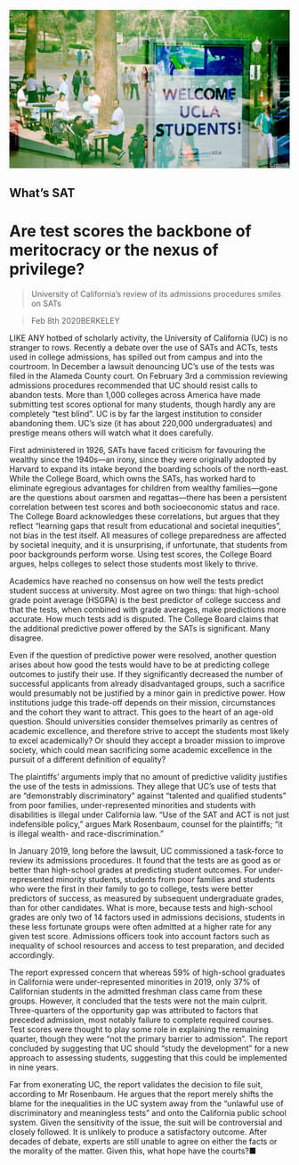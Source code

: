 ![](./images/20200208_USP005_0.jpg)

## What’s SAT

# Are test scores the backbone of meritocracy or the nexus of privilege?

> University of California’s review of its admissions procedures smiles on SATs

> Feb 8th 2020BERKELEY

LIKE ANY hotbed of scholarly activity, the University of California (UC) is no stranger to rows. Recently a debate over the use of SATs and ACTs, tests used in college admissions, has spilled out from campus and into the courtroom. In December a lawsuit denouncing UC’s use of the tests was filed in the Alameda County court. On February 3rd a commission reviewing admissions procedures recommended that UC should resist calls to abandon tests. More than 1,000 colleges across America have made submitting test scores optional for many students, though hardly any are completely “test blind”. UC is by far the largest institution to consider abandoning them. UC’s size (it has about 220,000 undergraduates) and prestige means others will watch what it does carefully.

First administered in 1926, SATs have faced criticism for favouring the wealthy since the 1940s—an irony, since they were originally adopted by Harvard to expand its intake beyond the boarding schools of the north-east. While the College Board, which owns the SATs, has worked hard to eliminate egregious advantages for children from wealthy families—gone are the questions about oarsmen and regattas—there has been a persistent correlation between test scores and both socioeconomic status and race. The College Board acknowledges these correlations, but argues that they reflect “learning gaps that result from educational and societal inequities”, not bias in the test itself. All measures of college preparedness are affected by societal inequity, and it is unsurprising, if unfortunate, that students from poor backgrounds perform worse. Using test scores, the College Board argues, helps colleges to select those students most likely to thrive.

Academics have reached no consensus on how well the tests predict student success at university. Most agree on two things: that high-school grade point average (HSGPA) is the best predictor of college success and that the tests, when combined with grade averages, make predictions more accurate. How much tests add is disputed. The College Board claims that the additional predictive power offered by the SATs is significant. Many disagree.

Even if the question of predictive power were resolved, another question arises about how good the tests would have to be at predicting college outcomes to justify their use. If they significantly decreased the number of successful applicants from already disadvantaged groups, such a sacrifice would presumably not be justified by a minor gain in predictive power. How institutions judge this trade-off depends on their mission, circumstances and the cohort they want to attract. This goes to the heart of an age-old question. Should universities consider themselves primarily as centres of academic excellence, and therefore strive to accept the students most likely to excel academically? Or should they accept a broader mission to improve society, which could mean sacrificing some academic excellence in the pursuit of a different definition of equality?

The plaintiffs’ arguments imply that no amount of predictive validity justifies the use of the tests in admissions. They allege that UC’s use of tests that are “demonstrably discriminatory” against “talented and qualified students” from poor families, under-represented minorities and students with disabilities is illegal under California law. “Use of the SAT and ACT is not just indefensible policy,” argues Mark Rosenbaum, counsel for the plaintiffs; “it is illegal wealth- and race-discrimination.”

In January 2019, long before the lawsuit, UC commissioned a task-force to review its admissions procedures. It found that the tests are as good as or better than high-school grades at predicting student outcomes. For under-represented minority students, students from poor families and students who were the first in their family to go to college, tests were better predictors of success, as measured by subsequent undergraduate grades, than for other candidates. What is more, because tests and high-school grades are only two of 14 factors used in admissions decisions, students in these less fortunate groups were often admitted at a higher rate for any given test score. Admissions officers took into account factors such as inequality of school resources and access to test preparation, and decided accordingly.

The report expressed concern that whereas 59% of high-school graduates in California were under-represented minorities in 2019, only 37% of Californian students in the admitted freshman class came from these groups. However, it concluded that the tests were not the main culprit. Three-quarters of the opportunity gap was attributed to factors that preceded admission, most notably failure to complete required courses. Test scores were thought to play some role in explaining the remaining quarter, though they were “not the primary barrier to admission”. The report concluded by suggesting that UC should “study the development” for a new approach to assessing students, suggesting that this could be implemented in nine years.

Far from exonerating UC, the report validates the decision to file suit, according to Mr Rosenbaum. He argues that the report merely shifts the blame for the inequalities in the UC system away from the “unlawful use of discriminatory and meaningless tests” and onto the California public school system. Given the sensitivity of the issue, the suit will be controversial and closely followed. It is unlikely to produce a satisfactory outcome. After decades of debate, experts are still unable to agree on either the facts or the morality of the matter. Given this, what hope have the courts?■